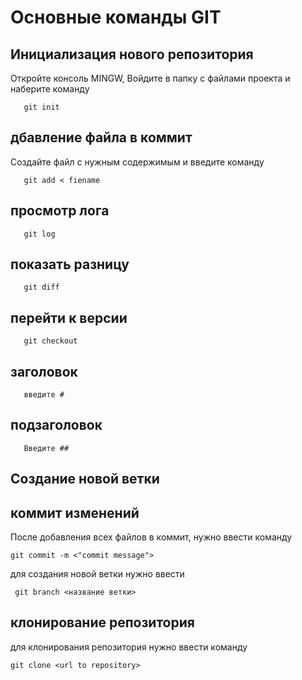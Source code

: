 # Основные команды GIT

## Инициализация нового репозитория

Откройте консоль MINGW, Войдите в папку с файлами проекта и наберите команду
```
   git init
```
## дбавление файла в коммит

Создайте файл с нужным содержимым и введите команду

```
   git add < fiename
```

## просмотр лога
```
   git log
```

## показать разницу 
```
   git diff
```

## перейти к версии 
```
   git checkout
```

## заголовок
```
   введите #
```
## подзаголовок
```
   Введите ##
```
## Создание новой ветки

## коммит изменений

После добавления всех файлов в коммит, нужно ввести команду
```
git commit -m <"commit message">
```

для создания новой ветки нужно ввести
```
 git branch <название ветки>
```
## клонирование репозитория
для клонирования репозитория нужно ввести команду
```
git clone <url to repository>
```
